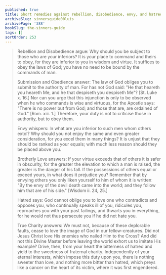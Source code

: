 ```yaml
---
published: true
title: Short remedies against rebellion, disobedience, envy, and hatred
archiveSlug: sinnersguide00luis
archivePage: '388'
bookSlug: the-sinners-guide
tags: []
sortOrder: 253
---
```


> Rebellion and Disobedience argue: Why should you be subject to those who are your inferiors? It is your place to command and theirs to obey, for they are inferior to you in wisdom and virtue. It suffices to obey the laws of God; you have no need to be bound by the commands of man.
>
> Submission and Obedience answer: The law of God obliges you to submit to the authority of man. For has not God said: "He that heareth you heareth Me, and he that despiseth you despiseth Me"? [St. Luke x. 16.] Nor can you urge that this injunction is only to be observed when he who commands is wise and virtuous, for the Apostle says: "There is no power but from God; and those that are, are ordained of God." [Rom. xiii. 1.] Therefore, your duty is not to criticise those in authority, but to obey them.
>
> Envy whispers: In what are you inferior to such men whom others extol? Why should you not enjoy the same and even greater consideration, for you excel them in many things? It is unjust that they should be ranked as your equals; with much less reason should they be placed above you.
> 
> Brotherly Love answers: If your virtue exceeds that of others it is safer in obscurity, for the greater the elevation to which a man is raised, the greater is the danger of his fall. If the possessions of others equal or exceed yours, in what does it prejudice you? Remember that by envying others you only liken yourself to him of whom it is written: "By the envy of the devil death came into the world; and they follow him that are of his side." [Wisdom ii. 24, 25.]
>
> Hatred says: God cannot oblige you to love one who contradicts and opposes you, who continually speaks ill of you, ridicules you, reproaches you with your past failings, and thwarts you in everything, for he would not thus persecute you if he did not hate you.
> 
> True Charity answers: We must not, because of these deplorable faults, cease to love the image of God in our fellow-creatures. Did not Jesus Christ love His enemies who nailed Him to the Cross? And did not this Divine Master before leaving the world exhort us to imitate His example? Drive, then, from your heart the bitterness of hatred and yield to the sweetness of fraternal charity. Independently of your eternal interests, which impose this duty upon you, there is nothing sweeter than love, and nothing more bitter than hatred, which preys like a cancer on the heart of its victim, where it was first engendered.
